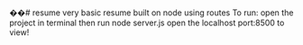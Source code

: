 ��# resume
very basic resume built on node using routes
To run:
open the project in terminal
then run
node server.js
open the localhost port:8500 to view!

